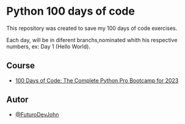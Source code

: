 # Python 100 days of code 

This repository was created to save my 100 days of code exercises.

Each day, will be in diferent branchs,nominated whith his respective numbers, ex: Day 1 (Hello World).



## Course

 - [100 Days of Code: The Complete Python Pro Bootcamp for 2023](https://www.udemy.com/course/100-days-of-code/)
 
## Autor

- [@FuturoDevJohn](https://github.com/21Johnn)

